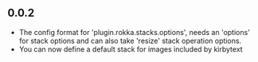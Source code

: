 ## 0.0.2

- The config format for 'plugin.rokka.stacks.options', needs an 'options' for stack options and can also take 'resize'
  stack operation options.
- You can now define a default stack for images included by kirbytext